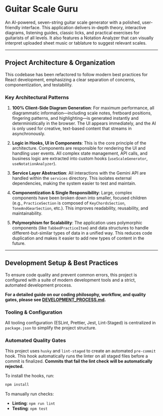 # Guitar Scale Guru

An AI-powered, seven-string guitar scale generator with a polished, user-friendly interface. This application delivers in-depth theory, interactive diagrams, listening guides, classic licks, and practical exercises for guitarists of all levels. It also features a Notation Analyzer that can visually interpret uploaded sheet music or tablature to suggest relevant scales.

---

## Project Architecture & Organization

This codebase has been refactored to follow modern best practices for React development, emphasizing a clear separation of concerns, componentization, and testability.

### Key Architectural Patterns

1.  **100% Client-Side Diagram Generation**: For maximum performance, all diagrammatic information—including scale notes, fretboard positions, fingering patterns, and highlighting—is generated instantly and deterministically in the browser. The UI appears immediately, and the AI is only used for creative, text-based content that streams in asynchronously.

2.  **Logic in Hooks, UI in Components**: This is the core principle of the architecture. Components are responsible for rendering the UI and handling user events. All complex state management, API calls, and business logic are extracted into custom hooks (`useScaleGenerator`, `useNotationAnalyzer`).

3.  **Service Layer Abstraction**: All interactions with the Gemini API are handled within the `services` directory. This isolates external dependencies, making the system easier to test and maintain.

4.  **Componentization & Single Responsibility**: Large, complex components have been broken down into smaller, focused children (e.g., `PracticeSection` is composed of `KeyChordsSection`, `ToneAndGearSection`, etc.). This improves readability, reusability, and maintainability.

5.  **Polymorphism for Scalability**: The application uses polymorphic components (like `TabbedPracticeItem`) and data structures to handle different-but-similar types of data in a unified way. This reduces code duplication and makes it easier to add new types of content in the future.

---

## Development Setup & Best Practices

To ensure code quality and prevent common errors, this project is configured with a suite of modern development tools and a strict, automated development process.

**For a detailed guide on our coding philosophy, workflow, and quality gates, please see [DEVELOPMENT_PROCESS.md](./DEVELOPMENT_PROCESS.md).**

### Tooling & Configuration

All tooling configuration (ESLint, Prettier, Jest, Lint-Staged) is centralized in `package.json` to simplify the project structure.

### Automated Quality Gates

This project uses `husky` and `lint-staged` to create an automated `pre-commit` hook. This hook automatically runs the linter on all staged files before a commit is finalized. **Commits that fail the lint check will be automatically rejected.**

To install the hooks, run:
```bash
npm install
```

To manually run checks:
-   **Linting**: `npm run lint`
-   **Testing**: `npm test`